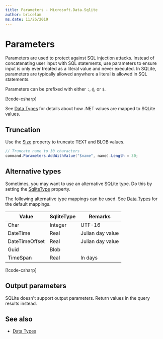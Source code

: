 ```yaml
---
title: Parameters - Microsoft.Data.Sqlite
author: bricelam
ms.date: 11/26/2019
---
```

# Parameters

Parameters are used to protect against SQL injection attacks. Instead of concatenating user input with SQL statements, use parameters to ensure input is only ever treated as a literal value and never executed. In SQLite, parameters are typically allowed anywhere a literal is allowed in SQL statements.

Parameters can be prefixed with either `:`, `@`, or `$`.

[!code-csharp[](../samples/msdata-sqlite/HelloWorldSample/Program.cs?name=snippet_Parameter)]

See [Data Types](data-types.md) for details about how .NET values are mapped to SQLite values.

## Truncation

Use the [Size](/dotnet/api/microsoft.data.sqlite.sqliteparameter.size) property to truncate TEXT and BLOB values.

```csharp
// Truncate name to 30 characters
command.Parameters.AddWithValue("$name", name).Length = 30;
```

## Alternative types

Sometimes, you may want to use an alternative SQLite type. Do this by setting the [SqliteType](/dotnet/api/microsoft.data.sqlite.sqliteparameter.sqlitetype) property.

The following alternative type mappings can be used. See [Data Types](data-types.md) for the default mappings.

| Value          | SqliteType | Remarks          |
| -------------- | ---------- | ---------------- |
| Char           | Integer    | UTF-16           |
| DateTime       | Real       | Julian day value |
| DateTimeOffset | Real       | Julian day value |
| Guid           | Blob       |                  |
| TimeSpan       | Real       | In days          |

[!code-csharp[](../samples/msdata-sqlite/DateAndTimeSample/Program.cs?name=snippet_SqliteType)]

## Output parameters

SQLite doesn't support output parameters. Return values in the query results instead.

## See also

* [Data Types](data-types.md)
